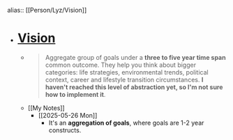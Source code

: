 alias:: [[Person/Lyz/Vision]]

- # [Vision](https://lyz-code.github.io/blue-book/time_management_abstraction_levels/#vision)
	- > Aggregate group of goals under a **three to five year time span** common outcome. They help you think about bigger categories: life strategies, environmental trends, political context, career and lifestyle transition circumstances. **I haven't reached this level of abstraction yet, so I'm not sure how to implement it**.
	- [[My Notes]]
		- [[2025-05-26 Mon]]
			- It's an **aggregation of goals**, where goals are 1-2 year constructs.